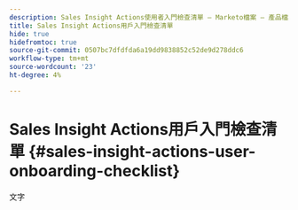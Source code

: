 ```yaml
---
description: Sales Insight Actions使用者入門檢查清單 — Marketo檔案 — 產品檔案
title: Sales Insight Actions用戶入門檢查清單
hide: true
hidefromtoc: true
source-git-commit: 0507bc7dfdfda6a19dd9838852c52de9d278ddc6
workflow-type: tm+mt
source-wordcount: '23'
ht-degree: 4%

---
```


# Sales Insight Actions用戶入門檢查清單 {#sales-insight-actions-user-onboarding-checklist}

文字
